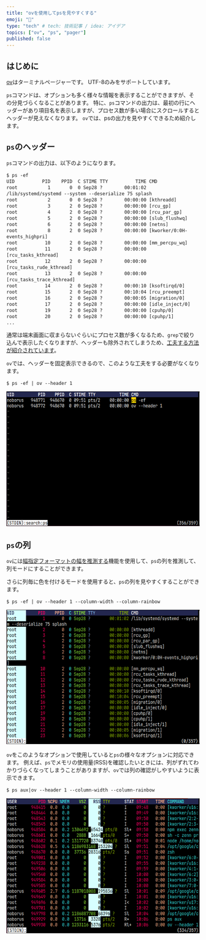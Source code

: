 ```yaml
---
title: "ovを使用してpsを見やすくする"
emoji: "📘"
type: "tech" # tech: 技術記事 / idea: アイデア
topics: ["ov", "ps", "pager"]
published: false
---
```


## はじめに

[ov](https://github.com/noborus/ov)はターミナルページャーです。
UTF-8のみをサポートしています。

`ps`コマンドは、オプションも多く様々な情報を表示することができますが、その分見づらくなることがあります。
特に、`ps`コマンドの出力は、最初の行にヘッダーがあり項目名を表示しますが、プロセス数が多い場合にスクロールするとヘッダーが見えなくなります。
`ov`では、psの出力を見やすくできるため紹介します。

## `ps`のヘッダー

`ps`コマンドの出力は、以下のようになります。

```console
$ ps -ef
UID          PID    PPID  C STIME TTY          TIME CMD
root           1       0  0 Sep28 ?        00:01:02 /lib/systemd/systemd --system --deserialize 75 splash
root           2       0  0 Sep28 ?        00:00:00 [kthreadd]
root           3       2  0 Sep28 ?        00:00:00 [rcu_gp]
root           4       2  0 Sep28 ?        00:00:00 [rcu_par_gp]
root           5       2  0 Sep28 ?        00:00:00 [slub_flushwq]
root           6       2  0 Sep28 ?        00:00:00 [netns]
root           8       2  0 Sep28 ?        00:00:00 [kworker/0:0H-events_highpri]
root          10       2  0 Sep28 ?        00:00:00 [mm_percpu_wq]
root          11       2  0 Sep28 ?        00:00:00 [rcu_tasks_kthread]
root          12       2  0 Sep28 ?        00:00:00 [rcu_tasks_rude_kthread]
root          13       2  0 Sep28 ?        00:00:00 [rcu_tasks_trace_kthread]
root          14       2  0 Sep28 ?        00:00:10 [ksoftirqd/0]
root          15       2  0 Sep28 ?        00:10:04 [rcu_preempt]
root          16       2  0 Sep28 ?        00:00:05 [migration/0]
root          17       2  0 Sep28 ?        00:00:00 [idle_inject/0]
root          19       2  0 Sep28 ?        00:00:00 [cpuhp/0]
root          20       2  0 Sep28 ?        00:00:00 [cpuhp/1]
...
```

通常は端末画面に収まらないぐらいにプロセス数が多くなるため、`grep`で絞り込んで表示したくなりますが、ヘッダーも除外されてしまうため、[工夫する方法が紹介されています](https://www.google.com/search?q=ps+grep+header&oq=ps+grep+header&gs_lcrp=EgZjaHJvbWUyBggAEEUYOdIBCDUyNzJqMGo3qAIAsAIA&sourceid=chrome&ie=UTF-8)。

`ov`では、ヘッダーを固定表示できるので、このような工夫をする必要がなくなります。

```console
$ ps -ef | ov --header 1
```

![ps](/images/ov-ps.png)

## `ps`の列

`ov`には[幅指定フォーマットの幅を推測する](https://zenn.dev/noborus/articles/0aeef54ead08f5)機能を使用して、`ps`の列を推測して、列モードにすることができます。

さらに列毎に色を付けるモードを使用すると、`ps`の列を見やすくすることができます。

```console
$ ps -ef | ov --header 1 --column-width --column-rainbow
```

![ps](/images/ov-ps-column.png)

`ov`をこのようなオプションで使用していると`ps`の様々なオプションに対応できます。
例えば、`ps`でメモリの使用量(RSS)を確認したいときには、列がずれてわかりづらくなってしまうことがありますが、`ov`では列の確認がしやすいように表示できます。

```console
$ ps aux|ov --header 1 --column-width --column-rainbow
```

![ps](/images/ov-ps-column-aux.png)